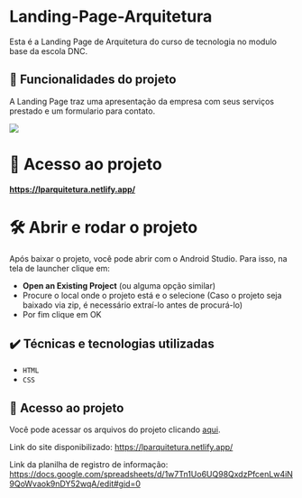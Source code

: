 # Landing-Page-Arquitetura
Esta é a Landing Page de Arquitetura do curso de tecnologia no modulo base da escola DNC.


## 🔨 Funcionalidades do projeto

A Landing Page traz uma apresentação da empresa com seus serviços prestado e um formulario para contato.

![](gif/Apresentacao.gif)

# 📁 Acesso ao projeto

**https://lparquitetura.netlify.app/**

# 🛠️ Abrir e rodar o projeto
Após baixar o projeto, você pode abrir com o Android Studio. Para isso, na tela de launcher clique em:

- **Open an Existing Project** (ou alguma opção similar)
- Procure o local onde o projeto está e o selecione (Caso o projeto seja baixado via zip, é necessário extraí-lo antes de procurá-lo)
- Por fim clique em OK

## ✔️ Técnicas e tecnologias utilizadas

- ``HTML``
- ``CSS``

## 📁 Acesso ao projeto
Você pode acessar os arquivos do projeto clicando [aqui](https://github.com/Leandro-Pinho/Landing-Page-Arquitetura).

Link do site disponibilizado: https://lparquitetura.netlify.app/

Link da planilha de registro de informação:  https://docs.google.com/spreadsheets/d/1w7Tn1Uo6UQ98QxdzPfcenLw4iN9QoWvaok9nDY52wqA/edit#gid=0
